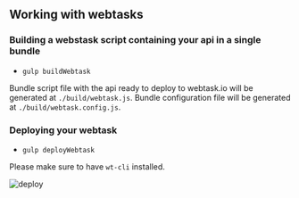 ## Working with webtasks

### Building a webstask script containing your api in a single bundle
* `gulp buildWebtask`

Bundle script file with the api ready to deploy to webtask.io will be generated at `./build/webtask.js`.
Bundle configuration file will be generated at `./build/webtask.config.js`.

### Deploying your webtask
* `gulp deployWebtask`

Please make sure to have `wt-cli` installed.

![deploy](https://cloud.githubusercontent.com/assets/1288192/11413849/dbc4d0d8-93cc-11e5-8662-6042d6ed58ac.gif)
